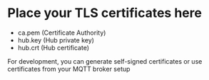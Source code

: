 # Place your TLS certificates here

- ca.pem (Certificate Authority)
- hub.key (Hub private key)
- hub.crt (Hub certificate)

For development, you can generate self-signed certificates or
use certificates from your MQTT broker setup
